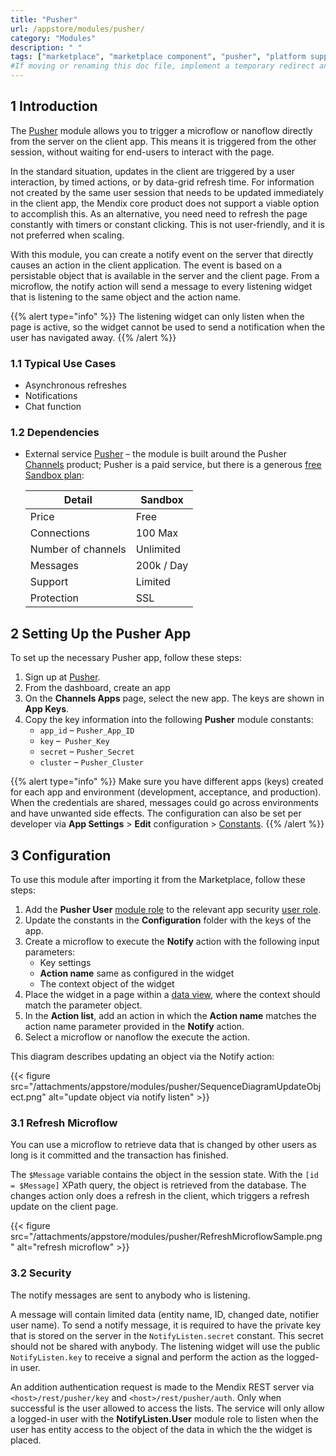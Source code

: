 ```yaml
---
title: "Pusher"
url: /appstore/modules/pusher/
category: "Modules"
description: " "
tags: ["marketplace", "marketplace component", "pusher", "platform support"]
#If moving or renaming this doc file, implement a temporary redirect and let the respective team know they should update the URL in the product. See Mapping to Products for more details.
---
```


## 1 Introduction

The [Pusher](https://marketplace.mendix.com/link/component/107957/) module allows you to trigger a microflow or nanoflow directly from the server on the client app. This means it is triggered from the other session, without waiting for end-users to interact with the page.

In the standard situation, updates in the client are triggered by a user interaction, by timed actions, or by data-grid refresh time. For information not created by the same user session that needs to be updated immediately in the client app, the Mendix core product does not support a viable option to accomplish this. As an alternative, you need need to refresh the page constantly with timers or constant clicking. This is not user-friendly, and it is not preferred when scaling.

With this module, you can create a notify event on the server that directly causes an action in the client application. The event is based on a persistable object that is available in the server and the client page. From a microflow, the notify action will send a message to every listening widget that is listening to the same object and the action name.

{{% alert type="info" %}}
The listening widget can only listen when the page is active, so the widget cannot be used to send a notification when the user has navigated away.
{{% /alert %}}

### 1.1 Typical Use Cases

* Asynchronous refreshes
* Notifications
* Chat function

### 1.2 Dependencies

* External service [Pusher](https://pusher.com/) – the module is built around the Pusher [Channels](https://pusher.com/channels) product; Pusher is a paid service, but there is a generous [free Sandbox plan](https://pusher.com/channels/pricing):

	| Detail | Sandbox |
	| --- | --- |
	| Price | Free |
	| Connections | 100 Max |
	| Number of channels | Unlimited |
	| Messages | 200k / Day |
	| Support | Limited |
	| Protection | SSL |

## 2 Setting Up the Pusher App

To set up the necessary Pusher app, follow these steps:

1. Sign up at [Pusher](https://dashboard.pusher.com/accounts/sign_up).
2. From the dashboard, create an app
3. On the **Channels Apps** page, select the new app. The keys are shown in **App Keys**.
4.  Copy the key information into the following **Pusher** module constants:
	* `app_id` – `Pusher_App_ID`
	* `key` –` Pusher_Key`
	* `secret` – `Pusher_Secret`
	* `cluster` – `Pusher_Cluster`

{{% alert type="info" %}}
Make sure you have different apps (keys) created for each app and environment (development, acceptance, and production). When the credentials are shared, messages could go across environments and have unwanted side effects. The configuration can also be set per developer via **App Settings** > **Edit** configuration > [Constants](/refguide/configuration/#constants).
{{% /alert %}}

## 3 Configuration

To use this module after importing it from the Marketplace, follow these steps:

1. Add the **Pusher User** [module role](/refguide/module-security/#module-role) to the relevant app security [user role](/refguide/security/#user-role).
2. Update the constants in the **Configuration** folder with the keys of the app.
3.  Create a microflow to execute the **Notify** action with the following input parameters:
	* Key settings
	* **Action name** same as configured in the widget
	* The context object of the widget
4. Place the widget in a page within a [data view](/refguide/data-view/), where the context should match the parameter object.
5.  In the **Action list**, add an action in which the **Action name** matches the action name parameter provided in the **Notify** action.
6.  Select a microflow or nanoflow the execute the action.

This diagram describes updating an object via the Notify action:

{{< figure src="/attachments/appstore/modules/pusher/SequenceDiagramUpdateObject.png" alt="update object via notify listen" >}}

### 3.1 Refresh Microflow

You can use a microflow to retrieve data that is changed by other users as long is it committed and the transaction has finished.

The `$Message` variable contains the object in the session state. With the `[id = $Message]` XPath query, the object is retrieved from the database. The changes action only does a refresh in the client, which triggers a refresh update on the client page.

{{< figure src="/attachments/appstore/modules/pusher/RefreshMicroflowSample.png" alt="refresh microflow" >}}

### 3.2  Security 

The notify messages are sent to anybody who is listening. 

A message will contain limited data (entity name, ID, changed date, notifier user name). To send a notify message, it is required to have the private key that is stored on the server in the `NotifyListen.secret` constant. This secret should not be shared with anybody. The listening widget will use the public `NotifyListen.key` to receive a signal and perform the action as the logged-in user.

An addition authentication request is made to the Mendix REST server via `<host>/rest/pusher/key` and `<host>/rest/pusher/auth`. Only when successful is the user allowed to access the lists. The service will only allow a logged-in user with the **NotifyListen.User** module role to listen when the user has entity access to the object of the data in which the the widget is placed.
